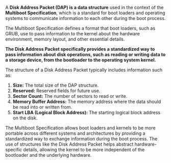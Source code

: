 
A **Disk Address Packet (DAP) is a data structure** used in the context of the **Multiboot Specification**, which is a standard for boot loaders and operating systems to communicate information to each other during the boot process.

The Multiboot Specification defines a format that boot loaders, such as GRUB, use to pass information to the kernel about the hardware environment, memory layout, and other essential details.

**The Disk Address Packet specifically provides a standardized way to pass information about disk operations, such as reading or writing data to a storage device, from the bootloader to the operating system kernel.**

The structure of a Disk Address Packet typically includes information such as:

1. **Size:** The total size of the DAP structure.
2. **Reserved:** Reserved fields for future use.
3. **Sector Count:** The number of sectors to read or write.
4. **Memory Buffer Address:** The memory address where the data should be read into or written from.
5. **Start LBA (Logical Block Address):** The starting logical block address on the disk.

The Multiboot Specification allows boot loaders and kernels to be more portable across different systems and architectures by providing a standardized way to exchange information during the boot process. The use of structures like the Disk Address Packet helps abstract hardware-specific details, allowing the kernel to be more independent of the bootloader and the underlying hardware.